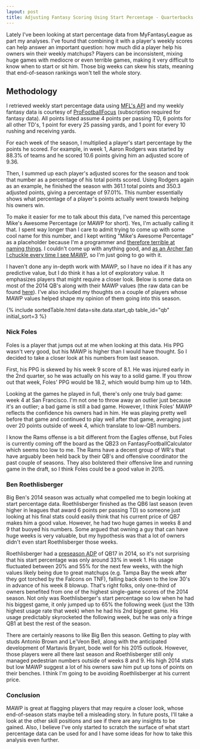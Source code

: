 ```yaml
---
layout: post
title: Adjusting Fantasy Scoring Using Start Percentage - Quarterbacks
---
```


Lately I've been looking at start percentage data from MyFantasyLeague as part my analyses. I've found that combining it with a player's weekly scores can help answer an important question: how much did a player help his owners win their weekly matchups? Players can be inconsistent, mixing huge games with mediocre or even terrible games, making it very difficult to know when to start or sit him. Those big weeks can skew his stats, meaning that end-of-season rankings won't tell the whole story.

## Methodology

I retrieved weekly start percentage data using [MFL's API](http://football.myfantasyleague.com/2014/export) and my weekly fantasy data is courtesy of [ProFootballFocus](https://www.profootballfocus.com/) (subscription required for fantasy data). All points listed assume 4 points per passing TD, 6 points for all other TD's, 1 point for every 25 passing yards, and 1 point for every 10 rushing and receiving yards.

For each week of the season, I multiplied a player's start percentage by the points he scored. For example, in week 1, Aaron Rodgers was started by 88.3% of teams and he scored 10.6 points giving him an adjusted score of 9.36. 

Then, I summed up each player's adjusted scores for the season and took that number as a percentage of his total points scored. Using Rodgers again as an example, he finished the season with 361.1 total points and 350.3 adjusted points, giving a percentage of 97.01%. This number essentially shows what percentage of a player's points actually went towards helping his owners win.

To make it easier for me to talk about this data, I've named this percentage Mike's Awesome Percentage (or MAWP for short). Yes, I'm actually calling it that. I spent way longer than I care to admit trying to come up with some cool name for this number, and I kept writing "Mike's Awesome Percentage" as a placeholder because I'm a programmer and [therefore terrible at naming things](https://twitter.com/codinghorror/status/506010907021828096). I couldn't come up with anything good, and [as an Archer fan I chuckle every time I see MAWP](https://www.youtube.com/watch?v=Tekhh7Iy-sM), so I'm just going to go with it.

I haven't done any in-depth work with MAWP, so I have no idea if it has any predictive value, but I do think it has a lot of exploratory value. It emphasizes players that might require a closer look. Below is some data on most of the 2014 QB's along with their MAWP values (the raw data can be found [here](https://raw.githubusercontent.com/mplis/mplis.github.io/master/_data/start_qb.csv)). I've also included my thoughts on a couple of players whose MAWP values helped shape my opinion of them going into this season.

{% include sortedTable.html data=site.data.start_qb table_id="qb" initial_sort=3 %}

### Nick Foles
Foles is a player that jumps out at me when looking at this data. His PPG wasn't very good, but his MAWP is higher than I would have thought. So I decided to take a closer look at his numbers from last season.

First, his PPG is skewed by his week 9 score of 8.1. He was injured early in the 2nd quarter, so he was actually on his way to a solid game. If you throw out that week, Foles' PPG would be 18.2, which would bump him up to 14th. 

Looking at the games he played in full, there's only one truly bad game: week 4 at San Francisco. I'm not one to throw away an outlier just because it's an outlier; a bad game is still a bad game. However, I think Foles' MAWP reflects the confidence his owners had in him. He was playing pretty well before that game and continued to play well after that game, averaging just over 20 points outside of week 4, which translate to low-QB1 numbers.

I know the Rams offense is a bit different from the Eagles offense, but Foles is currently coming off the board as the QB23 on FantasyFootballCalculator which seems too low to me. The Rams have a decent group of WR's that have arguably been held back by their QB's and offensive coordinator the past couple of seasons. They also bolstered their offensive line and running game in the draft, so I think Foles could be a good value in 2015.

### Ben Roethlisberger

Big Ben's 2014 season was actually what compelled me to begin looking at start percentage data. Roethlisberger finished as the QB6  last season (even higher in leagues that award 6 points per passing TD) so someone just looking at his final stats could easily think that his current price of QB7 makes him a good value. However, he had two huge games in weeks 8 and 9 that buoyed his numbers. Some argued that owning a guy that can have huge weeks is very valuable, but my hypothesis was that a lot of owners didn't even start Roethlisberger those weeks.

Roethlisberger had a [preseason ADP](http://fantasyfootballcalculator.com/adp.php?format=standard&year=2014&teams=12&view=graph&pos=qb) of QB17 in 2014, so it's not surprising that his start percentage was only around 33% in week 1. His usage fluctuated between 20% and 55% for the next few weeks, with the high values likely being due to great matchups (e.g. Tampa Bay the week after they got torched by the Falcons on TNF), falling back down to the low 30's in advance of his week 8 blowup. That's right folks, only one-third of owners benefited from one of the highest single-game scores of the 2014 season. Not only was Roethlisberger's start percentage so low when he had his biggest game, it only jumped up to 65% the following week (just the 13th highest usage rate that week) when he had his 2nd biggest game. His usage predictably skyrocketed the following week, but he was only a fringe QB1 at best the rest of the season.

There are certainly reasons to like Big Ben this season. Getting to play with studs Antonio Brown and Le'Veon Bell, along with the anticipated development of Martavis Bryant, bode well for his 2015 outlook. However, those players were all there last season and Roethlisberger still only managed pedestrian numbers outside of weeks 8 and 9. His high 2014 stats but low MAWP suggest a lot of his owners saw him put up tons of points on their benches. I think I'm going to be avoiding Roethlisberger at his current price. 


### Conclusion

MAWP is great at flagging players that may require a closer look, whose end-of-season stats maybe tell a misleading story. In future posts, I'll take a look at the other skill positions and see if there are any insights to be gained. Also, I believe I've only started to scratch the surface of what start percentage data can be used for and I have some ideas for how to take this analysis even further.